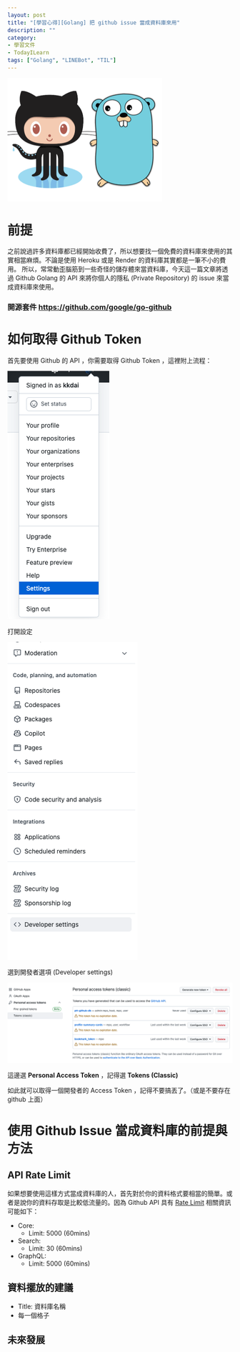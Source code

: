 ```yaml
---
layout: post
title: "[學習心得][Golang] 把 github issue 當成資料庫來用"
description: ""
category: 
- 學習文件
- TodayILearn
tags: ["Golang", "LINEBot", "TIL"]
---
```


<img src="../images/2022/GitHub-und-GoLang-Logo-01_555-1.png" alt="x-cellent technologies GmbH" style="zoom:50%;" />



# 前提

之前說過許多資料庫都已經開始收費了，所以想要找一個免費的資料庫來使用的其實相當麻煩。不論是使用 Heroku 或是 Render 的資料庫其實都是一筆不小的費用。 所以，常常動歪腦筋到一些奇怪的儲存體來當資料庫，今天這一篇文章將透過 Github Golang 的 API 來將你個人的隱私 (Private Repository) 的 issue 來當成資料庫來使用。



### 開源套件 https://github.com/google/go-github



# 如何取得 Github Token

首先要使用 Github 的 API ，你需要取得 Github Token ，這裡附上流程：

![image-20230216161642112](../images/2022/image-20230216161642112.png)

打開設定

![image-20230216161706554](../images/2022/image-20230216161706554.png)

選到開發者選項 (Developer settings)

![image-20230216161756251](../images/2022/image-20230216161756251.png)

這邊選 **Personal Access Token** ，記得選 **Tokens (Classic)**

如此就可以取得一個開發者的 Access Token ，記得不要搞丟了。（或是不要存在 github 上面）



# 使用 Github Issue 當成資料庫的前提與方法

## API Rate Limit

如果想要使用這樣方式當成資料庫的人，首先對於你的資料格式要相當的簡單。或者是說你的資料存取是比較低流量的。因為 Github API 具有 [Rate Limit](https://docs.github.com/en/graphql/overview/resource-limitations#rate-limit)  相關資訊可能如下：

- Core:
  - Limit: 5000 (60mins)
- Search:
  - Limit: 30 (60mins)
- GraphQL:
  - Limit: 5000 (60mins)

## 資料擺放的建議

- Title: 資料庫名稱
- 每一個格子



## 未來發展

